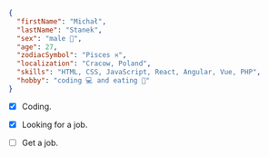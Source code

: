 ```json
{
  "firstName": "Michał",
  "lastName": "Stanek",
  "sex": "male 👨",
  "age": 27,
  "zodiacSymbol": "Pisces ♓",
  "localization": "Cracow, Poland",
  "skills": "HTML, CSS, JavaScript, React, Angular, Vue, PHP",
  "hobby": "coding 💻 and eating 🍕"
}
```

- [x] Coding.
- [x] Looking for a job.
- [ ] Get a job.

